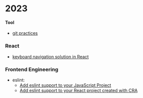 # 2023

#### Tool

- [git practices](https://github.com/reboottime/WebDevelopment/issues/15)

### React
- [keyboard navigation solution in React](https://github.com/reboottime/WebDevelopment/issues/5)

### Frontend Engineering
- eslint:
    - [Add eslint support to your JavaScript Project](https://github.com/reboottime/WebDevelopment/issues/13)
    - [Add eslint support to your React project created with CRA](https://github.com/reboottime/WebDevelopment/issues/70)